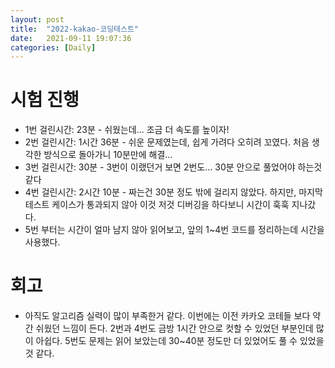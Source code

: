 ```yaml
---
layout: post
title:  "2022-kakao-코딩테스트"
date:   2021-09-11 19:07:36
categories: [Daily]
---
```


# 시험 진행
* 1번 걸린시간: 23분 - 쉬웠는데... 조금 더 속도를 높이자!
* 2번 걸린시간: 1시간 36분 - 쉬운 문제였는데, 쉽게 가려다 오히려 꼬였다. 처음 생각한 방식으로 돌아가니 10분만에 해결...
* 3번 걸린시간: 30분 - 3번이 이랬던거 보면 2번도... 30분 안으로 풀었어야 하는것 같다
* 4번 걸린시간: 2시간 10분 - 짜는건 30분 정도 밖에 걸리지 않았다. 하지만, 마지막 테스트 케이스가 통과되지 않아 이것 저것 디버깅을 하다보니 시간이 훅훅 지나갔다.
* 5번 부터는 시간이 얼마 남지 않아 읽어보고, 앞의 1~4번 코드를 정리하는데 시간을 사용했다.

# 회고
* 아직도 알고리즘 실력이 많이 부족한거 같다. 이번에는 이전 카카오 코테들 보다 약간 쉬웠던 느낌이 든다. 2번과 4번도 금방 1시간 안으로 컷할 수 있었던 부분인데 많이 아쉽다. 5번도 문제는 읽어 보았는데 30~40분 정도만 더 있었어도 풀 수 있었을 것 같다. 